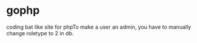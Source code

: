 gophp
=====

coding bat like site for phpTo make a user an admin, you have to manually change roletype to 2 in db.

